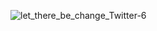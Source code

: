 ![let_there_be_change_Twitter-6](https://github.com/mackevision/.github/assets/243828/510ee4ab-04d1-4b76-af41-81dff1cf2720)
